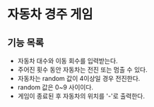 # 자동차 경주 게임

## 기능 목록
- 자동차 대수와 이동 회수를 입력받는다.
- 주어진 횟수 동안 자동차는 전진 또는 멈출 수 있다.
- 자동차는 random 값이 4이상일 경우 전진한다.
- random 값은 0~9 사이이다.
- 게임이 종료된 후 자동차의 위치를 '-'로 출력한다.